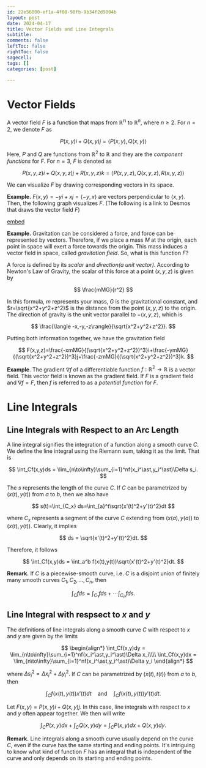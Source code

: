 ```yaml
---
id: 22e56800-ef1a-4f08-90fb-9b34f2d9804b
layout: post
date: 2024-04-17
title: Vector Fields and Line Integrals
subtitle: 
comments: false
leftToc: false
rightToc: false
sagecell: 
tags: []
categories: [post]

---
```


# Vector Fields


A vector field $F$ is a function that maps from $\mathbb{R^n}$ to $\mathbb{R}^n$, where $n\geq 2$. For $n=2$, we denote $F$ as


$$
P(x,y)i+Q(x,y)j=\langle P(x,y),Q(x,y)\rangle
$$


Here, $P$ and $Q$ are functions from $\mathbb{R}^2$ to $\mathbb{R}$ and they are the _component functions_ for $F$. For $n=3$, $F$ is denoted as


$$
P(x,y,z)i+Q(x,y,z)j+R(x,y,z)k=\langle P(x,y,z),Q(x,y,z),R(x,y,z)\rangle
$$


We can visualize $F$ by drawing corresponding vectors in its space.


**Example.** $F(x,y)=-yi+xj=\langle -y,x\rangle$ are vectors perpendicular to $\langle x,y\rangle$. Then, the following graph visualizes $F$. (The following is a link to Desmos that draws the vector field $F$)


[embed](https://www.desmos.com/calculator/yi7sig3nfj)


**Example.** Gravitation can be considered a force, and force can be represented by vectors. Therefore, if we place a mass $M$ at the origin, each point in space will exert a force towards the origin. This mass induces a vector field in space, called _gravitation field_. So, what is this function $F$?


A force is defined by its _scalar_ and _direction(a unit vector)_. According to Newton's Law of Gravity, the scalar of this force at a point $(x,y,z)$ is given by


$$
\frac{mMG}{r^2}
$$


In this formula, $m$ represents your mass, $G$ is the gravitational constant, and $r=\sqrt{x^2+y^2+z^2}$ is the distance from the point $(x,y,z)$ to the origin. The direction of gravity is the unit vector parallel to $-\langle x,y,z\rangle$, which is


$$
\frac{\langle -x,-y,-z\rangle}{\sqrt{x^2+y^2+z^2}}.
$$


Putting both information together, we have the gravitation field


$$
F(x,y,z)=\frac{-xmMG}{(\sqrt{x^2+y^2+z^2})^3}i+\frac{-ymMG}{(\sqrt{x^2+y^2+z^2})^3}j+\frac{-zmMG}{(\sqrt{x^2+y^2+z^2})^3}k.
$$


**Example**. The gradient $\nabla f$ of a differentiable function $f:\mathbb{R^2}\to \mathbb{R}$ is a vector field. This vector field is known as the gradient field. If $F$ is a gradient field and $\nabla f=F$, then $f$ is referred to as a _potential function_ for $F$.


# Line Integrals


## Line Integrals with Respect to an Arc Length


A line integral signifies the integration of a function along a smooth curve $C$. We define the line integral using the Riemann sum, taking it as the limit. That is


$$
\int_Cf(x,y)ds = \lim_{n\to\infty}\sum_{i=1}^nf(x_i^\ast,y_i^\ast)\Delta s_i.
$$


The $s$ represents the length of the curve $C$. If $C$ can be parametrized by $(x(t),y(t))$ from $a$ to $b$, then we also have


$$
s(t)=\int_{C_x} ds=\int_{a}^t\sqrt{x'(t)^2+y'(t)^2}dt
$$


where $C_x$ represents a segment of the curve $C$ extending from $(x(a),y(a))$ to $(x(t),y(t))$. Clearly, it implies


$$
ds = \sqrt{x'(t)^2+y'(t)^2}dt.
$$


Therefore, it follows


$$
\int_Cf(x,y)ds = \int_a^b f(x(t),y(t))\sqrt{x'(t)^2+y'(t)^2}dt.
$$


**Remark.** If $C$ is a piecewise-smooth curve, i.e. $C$ is a disjoint union of finitely many smooth curves $C_1, C_2,\ldots, C_n$, then


$$
\int_C fds = \int_{C_1}fds+\cdots\int_{C_n}fds.
$$


## Line Integral with respsect to $x$ and $y$


The definitions of line integrals along a smooth curve $C$ with respect to $x$ and $y$ are given by the limits


$$
\begin{align*}
\int_Cf(x,y)dy = \lim_{n\to\infty}\sum_{i=1}^nf(x_i^\ast,y_i^\ast)\Delta x_i\\\\ 
\int_Cf(x,y)dx = \lim_{n\to\infty}\sum_{i=1}^nf(x_i^\ast,y_i^\ast)\Delta y_i
\end{align*}
$$


where $\Delta s_i^2=\Delta x_i^2+\Delta y_i^2.$ If $C$ can be parametrized by $(x(t),t(t))$ from $a$ to $b$, then 


$$
\int_Cf(x(t),y(t))x'(t)dt\quad\text{and}\quad\int_Cf(x(t),y(t))y'(t)dt.
$$


Let $F(x,y)=P(x,y)i+Q(x,y)j$. In this case, line integrals with respect to $x$ and $y$ often appear together. We then will write


$$
\int_CP(x,y)dx+\int_CQ(x,y)dy=\int_CP(x,y)dx+Q(x,y)dy.
$$


**Remark.** Line integrals along a smooth curve usually depend on the curve $C$, even if the curve has the same starting and ending points. It's intriguing to know what kind of function $F$ has an integral that is independent of the curve and only depends on its starting and ending points.

